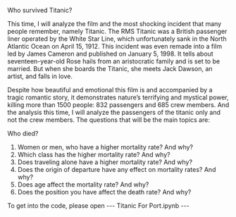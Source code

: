 Who survived Titanic?

  This time, I will analyze the film and the most shocking incident that many people remember, namely Titanic.
The RMS Titanic was a British passenger liner operated by the White Star Line, which unfortunately sank in the North Atlantic Ocean on April 15, 1912. This incident was even remade into a film led by James Cameron and published on January 5, 1998. It tells about seventeen-year-old Rose hails from an aristocratic family and is set to be married. But when she boards the Titanic, she meets Jack Dawson, an artist, and falls in love. 

  Despite how beautiful and emotional this film is and accompanied by a tragic romantic story, it demonstrates nature’s terrifying and mystical power, killing more than 1500 people: 832 passengers and 685 crew members.
And the analysis this time, I will analyze the passengers of the titanic only and not the crew members. The questions that will be the main topics are:

Who died?

1. Women or men, who have a higher mortality rate? And why?
2. Which class has the higher mortality rate? And why?
3. Does traveling alone have a higher mortality rate? And why?
4. Does the origin of departure have any effect on mortality rates? And why?
5. Does age affect the mortality rate? And why?
6. Does the position you have affect the death rate? And why?

To get into the code, please open   --- Titanic For Port.ipynb ---
